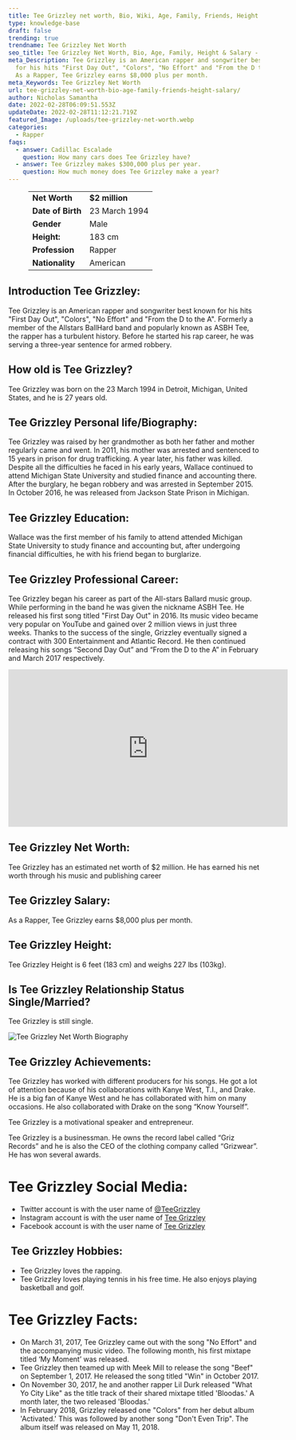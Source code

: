 ```yaml
---
title: Tee Grizzley net worth, Bio, Wiki, Age, Family, Friends, Height & Salary
type: knowledge-base
draft: false
trending: true
trendname: Tee Grizzley Net Worth
seo_title: Tee Grizzley Net Worth, Bio, Age, Family, Height & Salary - WorthKnow
meta_Description: Tee Grizzley is an American rapper and songwriter best known
  for his hits "First Day Out", "Colors", "No Effort" and "From the D to the A".
  As a Rapper, Tee Grizzley earns $8,000 plus per month.
meta_Keywords: Tee Grizzley Net Worth
url: tee-grizzley-net-worth-bio-age-family-friends-height-salary/
author: Nicholas Samantha
date: 2022-02-28T06:09:51.553Z
updateDate: 2022-02-28T11:12:21.719Z
featured_Image: /uploads/tee-grizzley-net-worth.webp
categories:
  - Rapper
faqs:
  - answer: Cadillac Escalade
    question: How many cars does Tee Grizzley have?
  - answer: Tee Grizzley makes $300,000 plus per year.
    question: How much money does Tee Grizzley make a year?
---
```

<figure class="wp-block-table is-style-stripes">
  <table>
    <tbody>
      <tr>
        <td>
          <strong>Net Worth</strong>
        </td>
        <td>
          <strong>$2 million</strong>
        </td>
      </tr>
      <tr>
        <td>
          <strong>Date of Birth</strong>
        </td>
        <td>23 March 1994</td>
      </tr>
      <tr>
        <td>
          <strong>Gender</strong>
        </td>
        <td>Male</td>
      </tr>
      <tr>
        <td>
          <strong>Height:</strong>
        </td>
        <td>183 cm</td>
      </tr>
      <tr>
        <td>
          <strong>Profession</strong>
        </td>
        <td>Rapper</td>
      </tr>
      <tr>
        <td>
          <strong>Nationality</strong>
        </td>
        <td>American</td>
      </tr>
    </tbody>
  </table>
</figure>

## **Introduction Tee Grizzley:**

Tee Grizzley is an American rapper and songwriter best known for his hits "First Day Out", "Colors", "No Effort" and "From the D to the A". Formerly a member of the Allstars BallHard band and popularly known as ASBH Tee, the rapper has a turbulent history. Before he started his rap career, he was serving a three-year sentence for armed robbery.

## **How old is Tee Grizzley?**

Tee Grizzley was born on the 23 March 1994 in Detroit, Michigan, United States, and he is 27 years old.

## **Tee Grizzley Personal life/Biography:**

Tee Grizzley was raised by her grandmother as both her father and mother regularly came and went. In 2011, his mother was arrested and sentenced to 15 years in prison for drug trafficking. A year later, his father was killed. Despite all the difficulties he faced in his early years, Wallace continued to attend Michigan State University and studied finance and accounting there. After the burglary, he began robbery and was arrested in September 2015. In October 2016, he was released from Jackson State Prison in Michigan.

## **Tee Grizzley Education:**

Wallace was the first member of his family to attend attended Michigan State University to study finance and accounting but, after undergoing financial difficulties, he with his friend began to burglarize.

## **Tee Grizzley Professional Career:**

Tee Grizzley began his career as part of the All-stars Ballard music group. While performing in the band he was given the nickname ASBH Tee. He released his first song titled "First Day Out" in 2016. Its music video became very popular on YouTube and gained over 2 million views in just three weeks. Thanks to the success of the single, Grizzley eventually signed a contract with 300 Entertainment and Atlantic Record. He then continued releasing his songs “Second Day Out” and “From the D to the A” in February and March 2017 respectively.

<iframe width="560" height="315" src="https://www.youtube.com/embed/98aog3Iv2us" title="YouTube video player" frameborder="0" allow="accelerometer; autoplay; clipboard-write; encrypted-media; gyroscope; picture-in-picture" allowfullscreen></iframe>

## **Tee Grizzley Net Worth:**

Tee Grizzley has an estimated net worth of $2 million. He has earned his net worth through his music and publishing career

## **Tee Grizzley Salary:**

As a Rapper, Tee Grizzley earns $8,000 plus per month.

## **Tee Grizzley Height:**

Tee Grizzley Height is 6 feet (183 cm) and weighs 227 lbs (103kg).

## **Is Tee Grizzley Relationship Status Single/Married?**

Tee Grizzley is still single.

![Tee Grizzley Net Worth Biography](/uploads/tee-grizzley-net-worth-biography.webp)

## **Tee Grizzley Achievements:**

Tee Grizzley has worked with different producers for his songs. He got a lot of attention because of his collaborations with Kanye West, T.I., and Drake. He is a big fan of Kanye West and he has collaborated with him on many occasions. He also collaborated with Drake on the song “Know Yourself”.

Tee Grizzley is a motivational speaker and entrepreneur.

Tee Grizzley is a businessman. He owns the record label called “Griz Records” and he is also the CEO of the clothing company called “Grizwear”. He has won several awards.

# **Tee Grizzley Social Media:**

* Twitter account is with the user name of <a href="https://twitter.com/TeeGrizzley" rel="nofollow">@TeeGrizzley</a>
* Instagram account is with the user name of <a href="https://www.instagram.com/teegrizzley" rel="nofollow">Tee Grizzley</a>
* Facebook account is with the user name of <a href="https://www.facebook.com/teegrizzley1" rel="nofollow">Tee Grizzley</a>

##  **Tee Grizzley Hobbies:**

* Tee Grizzley loves the rapping.
* Tee Grizzley loves playing tennis in his free time. He also enjoys playing basketball and golf.

# Tee Grizzley Facts:

* On March 31, 2017, Tee Grizzley came out with the song "No Effort" and the accompanying music video. The following month, his first mixtape titled ‘My Moment’ was released.
* Tee Grizzley then teamed up with Meek Mill to release the song "Beef" on September 1, 2017. He released the song titled "Win" in October 2017.
* On November 30, 2017, he and another rapper Lil Durk released "What Yo City Like" as the title track of their shared mixtape titled 'Bloodas.' A month later, the two released 'Bloodas.'
* In February 2018, Grizzley released one "Colors" from her debut album 'Activated.' This was followed by another song "Don't Even Trip". The album itself was released on May 11, 2018.